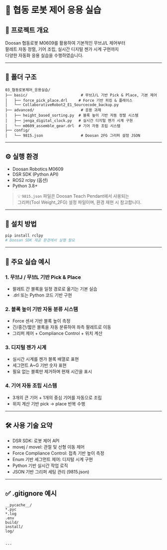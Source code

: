 # 🤖 협동 로봇 제어 응용 실습

## 📂 프로젝트 개요

Doosan 협동로봇 M0609를 활용하여 기본적인 무브J/L 제어부터  
팔레트 자동 정렬, 기어 조립, 실시간 디지털 젠가 시계 구현까지  
다양한 자동화 응용 실습을 수행하였습니다.

---

## 📁 폴더 구조

```
03_협동로봇제어_응용실습/
├── basic/                        # 무브J/L 기반 Pick & Place, 기본 제어
│   ├── force_pick_place.drl     # Force 기반 피킹 & 플레이스
│   └── CollaborativeRobot2_E1_Sourcecode_backup.py
├── advanced/                     # 응용 과제
│   ├── height_based_sorting.py  # 블록 높이 기반 자동 정렬 시스템
│   ├── jenga_digital_clock.py   # 실시간 디지털 젠가 시계 구현
│   └── m0609_assemble_gear.drl  # 기어 자동 조립 시스템
├── config/
│   └── 9815.json                 # Doosan 2FG 그리퍼 설정 JSON
```

---

## ⚙️ 실행 환경

- Doosan Robotics M0609
- DSR SDK (Python API)
- ROS2 rclpy (옵션)
- Python 3.8+

> 💡 `9815.json` 파일은 Doosan Teach Pendant에서 사용되는  
그리퍼(Tool Weight_2FG) 설정 파일이며, 환경 재현 시 참고합니다.

---

## 🔧 설치 방법

```bash
pip install rclpy
# Doosan SDK 제공 환경에서 실행 필요
```

---

## 🚀 주요 실습 예시

### 1. 무브J / 무브L 기반 Pick & Place
- 팔레트 간 블록을 일정 경로로 옮기는 기본 실습
- .drl 또는 Python 코드 기반 구현

### 2. 블록 높이 기반 자동 분류 시스템
- Force 센서 기반 블록 높이 측정
- 긴/중간/짧은 블록을 자동 분류하여 좌측 팔레트로 이동
- 그리퍼 제어 + Compliance Control + 위치 계산

### 3. 디지털 젠가 시계
- 실시간 시계를 젠가 블록 배열로 표현
- 세그먼트 A~G 기반 숫자 표현
- 필요 없는 블록만 제거하며 현재 시간을 표시

### 4. 기어 자동 조립 시스템
- 3개의 큰 기어 + 1개의 중심 기어를 자동으로 조립
- 위치 계산 기반 pick → place 반복 수행

---

## 🛠 사용 기술 요약

- DSR SDK: 로봇 제어 API
- movej / movel: 관절 및 선형 이동 제어
- Force Compliance Control: 접촉 기반 높이 측정
- Enum 기반 세그먼트 제어: 디지털 시계 구현
- Python 기반 실시간 작업 로직
- JSON 기반 그리퍼 세팅 관리 (9815.json)

---

## ✅ .gitignore 예시

```
__pycache__/
*.pyc
*.log
.env
build/
install/
log/
```
```

---
